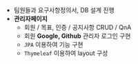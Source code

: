 - 팀원들과 요구사항정의서, DB 설계 진행
- **관리자페이지**
  - 회원 / 목표, 인증 / 공지사항 CRUD / QnA
  - 회원 **Google, Github** 관리자 로그인 구현
  - `JPA` 이용하여 기능 구현
  - `Thymeleaf` 이용하여 layout 구성